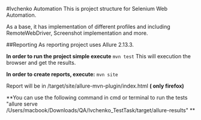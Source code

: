 #Ivchenko Automation
This is project structure for Selenium Web Automation. 

As a base, it has implementation of different profiles and including RemoteWebDriver, 
Screenshot implementation and more.

##Reporting
As reporting project uses Allure 2.13.3.

**In order to run the project simple execute**
`mvn test`
This will execution the browser and get the results.

**In order to create reports, execute:**
`mvn site`

Report will be in /target/site/allure-mvn-plugin/index.html **( only firefox)**

**You can use the following command in cmd or terminal to run the tests "allure serve /Users/macbook/Downloads/QA/Ivchenko_TestTask/target/allure-results" **